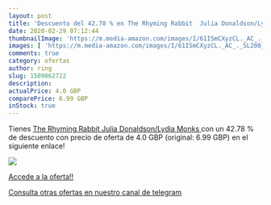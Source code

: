 ```yaml
---
layout: post
title: 'Descuento del 42.78 % en The Rhyming Rabbit  Julia Donaldson/Lydi'
date: 2020-02-29 07:12:44
thumbnailImage: 'https://m.media-amazon.com/images/I/61ISmCXyzCL._AC_._SL200_.jpg'
images: [ 'https://m.media-amazon.com/images/I/61ISmCXyzCL._AC_._SL200_.jpg' ]
comments: true
category: ofertas
author: ring
slug: 1509862722
description:
actualPrice: 4.0 GBP
comparePrice: 6.99 GBP
inStock: true
---
```


Tienes [The Rhyming Rabbit  Julia Donaldson/Lydia Monks ](https://www.amazon.com/dp/1509862722/?tag=redken08-20) con un 42.78 % de descuento con precio de oferta de 4.0 GBP (original: 6.99 GBP) en el siguiente enlace!

[![](https://m.media-amazon.com/images/I/61ISmCXyzCL._AC_._SL200_.jpg)](https://www.amazon.com/dp/1509862722/?tag=redken08-20)

[Accede a la oferta!!](https://www.amazon.com/dp/1509862722/?tag=redken08-20)

[Consulta otras ofertas en nuestro canal de telegram](https://t.me/s/ofertas25)
